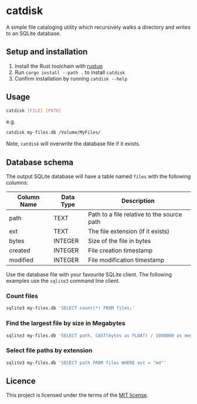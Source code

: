 # catdisk

A simple file cataloging utility which recursively walks a directory and writes to an SQLite database.

## Setup and installation

1. Install the Rust toolchain with [rustup](https://rustup.rs/)
2. Run `cargo install --path .` to install `catdisk`
3. Confirm installation by running `catdisk --help`

## Usage

```bash
catdisk [FILE] [PATH]
```

e.g.

```bash
catdisk my-files.db /Volume/MyFiles/
```

Note, `catdisk` will overwrite the database file if it exists.

## Database schema

The output SQLite database will have a table named `files` with the following columns:

| Column Name | Data Type | Description                                |
| ----------- | --------- | ------------------------------------------ |
| path        | TEXT      | Path to a file relative to the source path |
| ext         | TEXT      | The file extension (if it exists)          |
| bytes       | INTEGER   | Size of the file in bytes                  |
| created     | INTEGER   | File creation timestamp                    |
| modified    | INTEGER   | File modification timestamp                |

Use the database file with your favourite SQLite client.
The following examples use the `sqlite3` command line client.

### Count files

```bash
sqlite3 my-files.db 'SELECT count(*) FROM files;'
```

### Find the largest file by size in Megabytes

```bash
sqlite3 my-files.db 'SELECT path, CAST(bytes as FLOAT) / 1000000 as megabytes FROM files ORDER BY bytes DESC LIMIT 1;'
```

### Select file paths by extension

```bash
sqlite3 my-files.db 'SELECT path FROM files WHERE ext = "md"'
```

## Licence

This project is licensed under the terms of the [MIT license](LICENSE.md).
